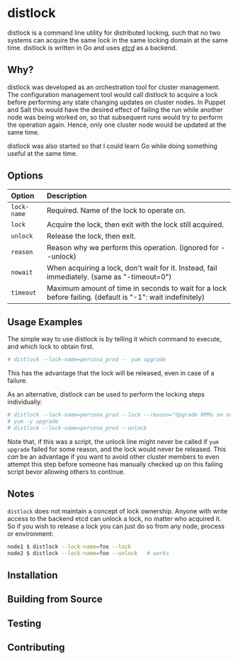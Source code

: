 # distlock

distlock is a command line utility for distributed locking, such that
no two systems can acquire the same lock in the same locking domain
at the same time. distlock is written in Go and uses
[*etcd*](https://github.com/coreos/etcd) as a backend.

## Why?

distlock was developed as an orchestration tool for cluster management.
The configuration management tool would call distlock to acquire a
lock before performing any state changing updates on cluster nodes.
In Puppet and Salt this would have the desired effect of failing the
run while another node was being worked on, so that subsequent runs
would try to perform the operation again. Hence, only one cluster
node would be updated at the same time.

distlock was also started so that I could learn Go while doing something
useful at the same time.

## Options

| Option      | Description |
| :---        | :--- |
| `lock-name` | Required. Name of the lock to operate on. |
| `lock`      | Acquire the lock, then exit with the lock still acquired. |
| `unlock`    | Release the lock, then exit. |
| `reason`    | Reason why we perform this operation. (ignored for --unlock) |
| `nowait`    | When acquiring a lock, don't wait for it. Instead, fail immediately. (same as "-timeout=0") |
| `timeout`   | Maximum amount of time in seconds to wait for a lock before failing. (default is "-1": wait indefinitely) |

## Usage Examples

The simple way to use distlock is by telling it which command to
execute, and which lock to obtain first.

```sh
# distlock --lock-name=percona_prod -- yum upgrade
```

This has the advantage that the lock will be released, even in case
of a failure.

As an alternative, distlock can be used to perform the locking steps
individually:

```sh
# distlock --lock-name=percona_prod --lock --reason="Upgrade RPMs on node-3"
# yum -y upgrade
# distlock --lock-name=percona_prod --unlock
```

Note that, if this was a script, the unlock line might never be called
if `yum upgrade` failed for some reason, and the lock would never be
released. This *can* be an advantage if you want to avoid other cluster
members to even attempt this step before someone has manually checked
up on this failing script bevor allowing others to continue.

## Notes

`distlock` does not maintain a concept of lock ownership. Anyone with
write access to the backend etcd can unlock a lock, no matter who
acquired it. So if you wish to release a lock you can just do so
from any node, process or environment:

```sh
node1 $ distlock --lock-name=foo --lock
node2 $ distlock --lock-name=foo --unlock   # works
```

## Installation

## Building from Source

## Testing

## Contributing

